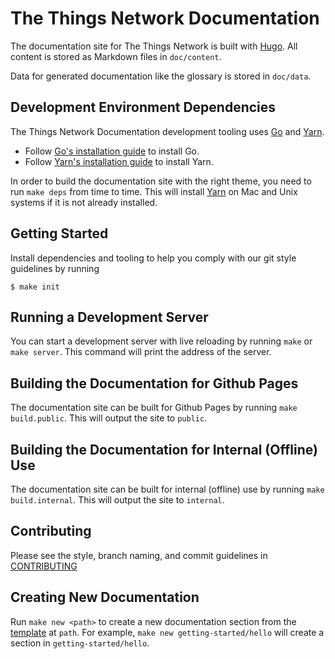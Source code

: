 # The Things Network Documentation

The documentation site for The Things Network is built with [Hugo](https://gohugo.io/documentation/).
All content is stored as Markdown files in `doc/content`.

Data for generated documentation like the glossary is stored in `doc/data`.

## Development Environment Dependencies

The Things Network Documentation development tooling uses [Go](https://golang.org/doc/install) and [Yarn](https://yarnpkg.com/en/docs/install).

- Follow [Go's installation guide](https://golang.org/doc/install) to install Go.
- Follow [Yarn's installation guide](https://yarnpkg.com/en/docs/install) to install Yarn.

In order to build the documentation site with the right theme, you need to run
`make deps` from time to time. This will install [Yarn](https://yarnpkg.com/) on Mac and Unix systems if it is not already installed.

## Getting Started

Install dependencies and tooling to help you comply with our git style guidelines by running

```
$ make init
```

## Running a Development Server

You can start a development server with live reloading by running
`make` or `make server`. This command will print the address of the server.

## Building the Documentation for Github Pages

The documentation site can be built for Github Pages by running `make build.public`. This will
output the site to `public`.

## Building the Documentation for Internal (Offline) Use

The documentation site can be built for internal (offline) use by running `make build.internal`. This will
output the site to `internal`.

## Contributing

Please see the style, branch naming, and commit guidelines in [CONTRIBUTING](CONTRIBUTING.md)

## Creating New Documentation

Run `make new <path>` to create a new documentation section from the [template](doc/archetypes/section-bundle/_index.md) at `path`. For example, `make new getting-started/hello` will create a section in `getting-started/hello`.
